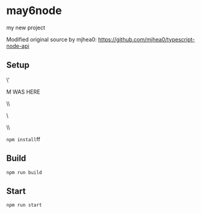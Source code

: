 # may6node

my new project

Modified original source by mjhea0: https://github.com/mjhea0/typescript-node-api

## Setup




















\\\'









M WAS HERE

















































\\\

































\\








\\\






























`npm install`ff












## Build







`npm run build`





## Start

`npm run start`



